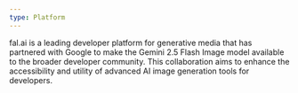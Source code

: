 ```yaml
---
type: Platform
---
```


fal.ai is a leading developer platform for generative media that has partnered with Google to make the Gemini 2.5 Flash Image model available to the broader developer community. This collaboration aims to enhance the accessibility and utility of advanced AI image generation tools for developers.